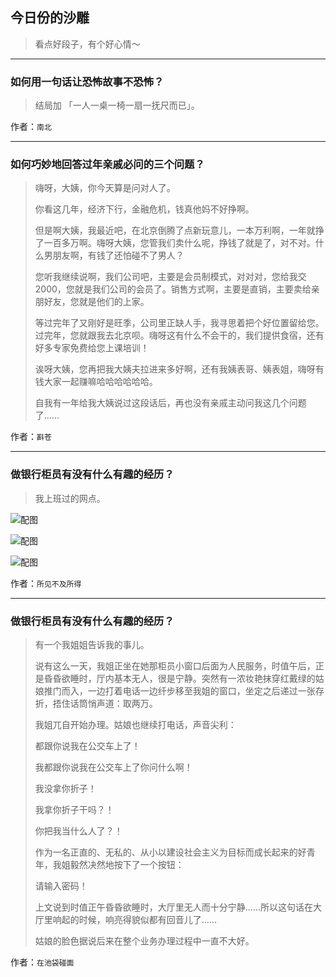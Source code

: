 ## 今日份的沙雕

> 看点好段子，有个好心情～


 
---

### 如何用一句话让恐怖故事不恐怖？

> 结局加 「一人一桌一椅一扇一抚尺而已」。


作者：`南北`

---

### 如何巧妙地回答过年亲戚必问的三个问题？

> 嗨呀，大姨，你今天算是问对人了。
> 
> 你看这几年，经济下行，金融危机，钱真他妈不好挣啊。
> 
> 但是啊大姨，我最近吧，在北京倒腾了点新玩意儿，一本万利啊，一年就挣了一百多万啊。嗨呀大姨，您管我们卖什么呢，挣钱了就是了，对不对。什么男朋友啊，有钱了还怕碰不了男人？
> 
> 您听我继续说啊，我们公司吧，主要是会员制模式，对对对，您给我交 2000，您就是我们公司的会员了。销售方式啊，主要是直销，主要卖给亲朋好友，您就是他们的上家。
> 
> 等过完年了又刚好是旺季，公司里正缺人手，我寻思着把个好位置留给您。过完年，您就跟我去北京呗。嗨呀这有什么不会干的，我们提供食宿，还有好多专家免费给您上课培训！
> 
> 诶呀大姨，您再把我大姨夫拉进来多好啊，还有我姨表哥、姨表姐，嗨呀有钱大家一起赚嘛哈哈哈哈哈哈。
> 
> 自我有一年给我大姨说过这段话后，再也没有亲戚主动问我这几个问题了……


作者：`斟苍`

---

### 做银行柜员有没有什么有趣的经历？

> 我上班过的网点。



![配图](http://pic1.zhimg.com/70/0a2ca82f305b7a6787d985d3c04dc564_b.jpg)



![配图](http://pic2.zhimg.com/70/8e5a944cb5401695e4fa42e2e23e7ca1_b.jpg)



![配图](http://pic4.zhimg.com/70/dae0f367e2f17eaff1f51dc1bce3ab1f_b.jpg)


作者：`所见不及所得`

---

### 做银行柜员有没有什么有趣的经历？

> 有一个我姐姐告诉我的事儿。
> 
> 说有这么一天，我姐正坐在她那柜员小窗口后面为人民服务，时值午后，正是昏昏欲睡时，厅内基本无人，很是宁静。突然有一浓妆艳抹穿红戴绿的姑娘推门而入，一边打着电话一边纤步移至我姐的窗口，坐定之后递过一张存折，捂住话筒悄声道：取两万。
> 
> 我姐兀自开始办理。姑娘也继续打电话，声音尖利：
> 
> 都跟你说我在公交车上了！
> 
> 我都跟你说我在公交车上了你问什么啊！
> 
> 我没拿你折子！
> 
> 我拿你折子干吗？！
> 
> 你把我当什么人了？！
> 
> 作为一名正直的、无私的、从小以建设社会主义为目标而成长起来的好青年，我姐毅然决然地按下了一个按钮：
> 
> 请输入密码！
> 
> 上文说到时值正午昏昏欲睡时，大厅里无人而十分宁静……所以这句话在大厅里响起的时候，响亮得貌似都有回音儿了……
> 
> 姑娘的脸色据说后来在整个业务办理过程中一直不大好。


作者：`在池袋碰面`